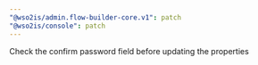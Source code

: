 ```yaml
---
"@wso2is/admin.flow-builder-core.v1": patch
"@wso2is/console": patch
---
```


Check the confirm password field before updating the properties
